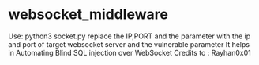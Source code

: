 # websocket_middleware
Use: python3 socket.py
replace the IP,PORT and the parameter with the ip and port of target websocket server and the vulnerable parameter
It helps in Automating Blind SQL injection over WebSocket
Credits to : Rayhan0x01
